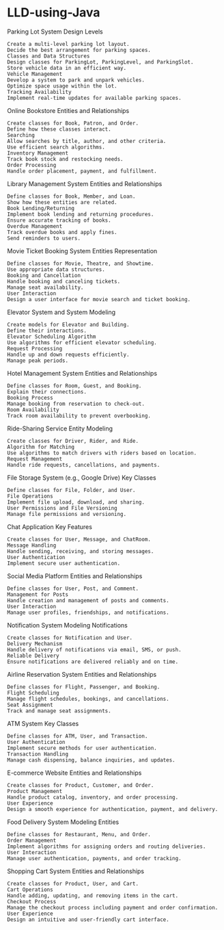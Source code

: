 # LLD-using-Java

Parking Lot System Design Levels

    Create a multi-level parking lot layout.
    Decide the best arrangement for parking spaces.
    Classes and Data Structures
    Design classes for ParkingLot, ParkingLevel, and ParkingSlot.
    Store vehicle data in an efficient way.
    Vehicle Management
    Develop a system to park and unpark vehicles.
    Optimize space usage within the lot.
    Tracking Availability
    Implement real-time updates for available parking spaces.
Online Bookstore Entities and Relationships

    Create classes for Book, Patron, and Order.
    Define how these classes interact.
    Searching
    Allow searches by title, author, and other criteria.
    Use efficient search algorithms.
    Inventory Management
    Track book stock and restocking needs.
    Order Processing
    Handle order placement, payment, and fulfillment.
Library Management System Entities and Relationships

    Define classes for Book, Member, and Loan.
    Show how these entities are related.
    Book Lending/Returning
    Implement book lending and returning procedures.
    Ensure accurate tracking of books.
    Overdue Management
    Track overdue books and apply fines.
    Send reminders to users.
Movie Ticket Booking System Entities Representation

    Define classes for Movie, Theatre, and Showtime.
    Use appropriate data structures.
    Booking and Cancellation
    Handle booking and canceling tickets.
    Manage seat availability.
    User Interaction
    Design a user interface for movie search and ticket booking. 
Elevator System and System Modeling

    Create models for Elevator and Building.
    Define their interactions.
    Elevator Scheduling Algorithm
    Use algorithms for efficient elevator scheduling.
    Request Processing
    Handle up and down requests efficiently.
    Manage peak periods.
Hotel Management System
   Entities and Relationships

    Define classes for Room, Guest, and Booking.
    Explain their connections.
    Booking Process
    Manage booking from reservation to check-out.
    Room Availability
    Track room availability to prevent overbooking.
Ride-Sharing Service Entity Modeling

    Create classes for Driver, Rider, and Ride.
    Algorithm for Matching
    Use algorithms to match drivers with riders based on location.
    Request Management
    Handle ride requests, cancellations, and payments.
File Storage System (e.g., Google Drive)
   Key Classes

    Define classes for File, Folder, and User.
    File Operations
    Implement file upload, download, and sharing.
    User Permissions and File Versioning
    Manage file permissions and versioning.
Chat Application
   Key Features

    Create classes for User, Message, and ChatRoom.
    Message Handling
    Handle sending, receiving, and storing messages.
    User Authentication
    Implement secure user authentication.
Social Media Platform
    Entities and Relationships

    Define classes for User, Post, and Comment.
    Management for Posts
    Handle creation and management of posts and comments.
    User Interaction
    Manage user profiles, friendships, and notifications.
Notification System
    Modeling Notifications

    Create classes for Notification and User.
    Delivery Mechanism
    Handle delivery of notifications via email, SMS, or push.
    Reliable Delivery
    Ensure notifications are delivered reliably and on time.
Airline Reservation System
    Entities and Relationships

    Define classes for Flight, Passenger, and Booking.
    Flight Scheduling
    Manage flight schedules, bookings, and cancellations.
    Seat Assignment
    Track and manage seat assignments.
ATM System
    Key Classes

    Define classes for ATM, User, and Transaction.
    User Authentication
    Implement secure methods for user authentication.
    Transaction Handling
    Manage cash dispensing, balance inquiries, and updates.
E-commerce Website
    Entities and Relationships

    Create classes for Product, Customer, and Order.
    Product Management
    Handle product catalog, inventory, and order processing.
    User Experience
    Design a smooth experience for authentication, payment, and delivery.
Food Delivery System
    Modeling Entities

    Define classes for Restaurant, Menu, and Order.
    Order Management
    Implement algorithms for assigning orders and routing deliveries.
    User Interaction
    Manage user authentication, payments, and order tracking.
Shopping Cart System
    Entities and Relationships

    Create classes for Product, User, and Cart.
    Cart Operations
    Handle adding, updating, and removing items in the cart.
    Checkout Process
    Manage the checkout process including payment and order confirmation.
    User Experience
    Design an intuitive and user-friendly cart interface.